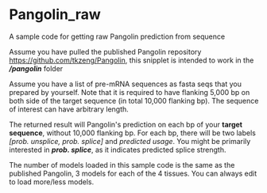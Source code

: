 # Pangolin_raw
A sample code for getting raw Pangolin prediction from sequence 

Assume you have pulled the published Pangolin repository https://github.com/tkzeng/Pangolin, this snipplet is intended to work in the ***/pangolin*** folder 

Assume you have a list of pre-mRNA sequences as fasta seqs that you prepared by yourself. Note that it is required to have flanking  5,000 bp on both side of the target sequence (in total 10,000 flanking bp). The sequence of interest can have arbitrary length. 

The returned result will Pangolin's prediction on each bp of your **target sequence**, without 10,000 flanking bp. For each bp, there will be two labels  *[prob. unsplice, prob. splice]* and *predicted usage*. You might be primarily interested in ***prob. splice***, as it indicates predicted splice strength. 

The number of models loaded in this sample code is the same as the published Pangolin, 3 models for each of the 4 tissues. You can always edit to load more/less models.
